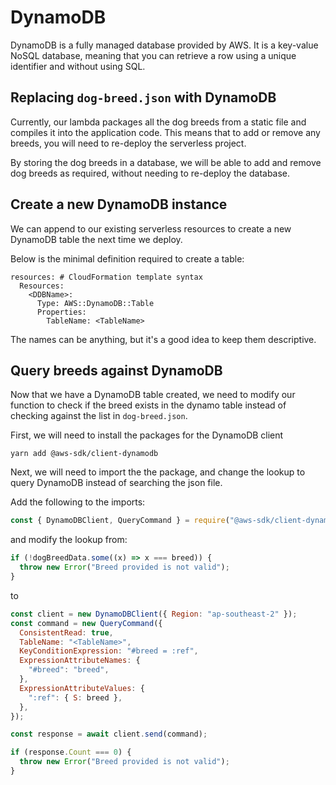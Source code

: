 # DynamoDB

DynamoDB is a fully managed database provided by AWS. It is a key-value NoSQL database, meaning that you can retrieve a
row using a unique identifier and without using SQL.

## Replacing `dog-breed.json` with DynamoDB

Currently, our lambda packages all the dog breeds from a static file and compiles it into the application code. This
means that to add or remove any breeds, you will need to re-deploy the serverless project.

By storing the dog breeds in a database, we will be able to add and remove dog breeds as required, without needing to
re-deploy the database.

## Create a new DynamoDB instance

We can append to our existing serverless resources to create a new DynamoDB table the next time we deploy.

Below is the minimal definition required to create a table:

```
resources: # CloudFormation template syntax
  Resources:
    <DDBName>:
      Type: AWS::DynamoDB::Table
      Properties:
        TableName: <TableName>
```

The names can be anything, but it's a good idea to keep them descriptive.

## Query breeds against DynamoDB

Now that we have a DynamoDB table created, we need to modify our function to check if the breed exists in the dynamo table instead of checking against the list in `dog-breed.json`.

First, we will need to install the packages for the DynamoDB client

```
yarn add @aws-sdk/client-dynamodb
```

Next, we will need to import the the package, and change the lookup to query DynamoDB instead of searching the json file.

Add the following to the imports:

```js
const { DynamoDBClient, QueryCommand } = require("@aws-sdk/client-dynamodb");
```

and modify the lookup from:

```js
if (!dogBreedData.some((x) => x === breed)) {
  throw new Error("Breed provided is not valid");
}
```

to

```js
const client = new DynamoDBClient({ Region: "ap-southeast-2" });
const command = new QueryCommand({
  ConsistentRead: true,
  TableName: "<TableName>",
  KeyConditionExpression: "#breed = :ref",
  ExpressionAttributeNames: {
    "#breed": "breed",
  },
  ExpressionAttributeValues: {
    ":ref": { S: breed },
  },
});

const response = await client.send(command);

if (response.Count === 0) {
  throw new Error("Breed provided is not valid");
}
```
